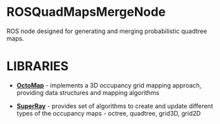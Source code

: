 # ROSQuadMapsMergeNode

ROS node designed for generating and merging probabilistic quadtree maps.

LIBRARIES
======
+  [__OctoMap__](https://github.com/OctoMap/octomap) - implements a 3D occupancy grid mapping approach, providing data structures and mapping algorithms 

+  [__SuperRay__](https://github.com/PinocchioYS/SuperRay) - provides set of algorithms to create and update different types of the occupancy maps - octree, quadtree, grid3D, grid2D
